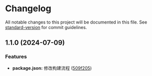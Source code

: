 # Changelog

All notable changes to this project will be documented in this file. See [standard-version](https://github.com/conventional-changelog/standard-version) for commit guidelines.

## 1.1.0 (2024-07-09)


### Features

* **package.json:** 修改构建流程 ([509f205](https://github.com/hello-always/js-demo-lib/commit/509f205953e5d1c43954e11e8c1b33002cb9fbd7))
